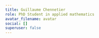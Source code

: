 ```yaml
---
title: Guillaume Chennetier
role: PhD Student in applied mathematics
avatar_filename: avatar
social: []
superuser: false
---
```

